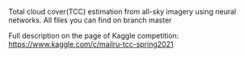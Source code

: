 Total cloud cover(TCC) estimation from all-sky imagery using neural networks. 
All files you can find on branch master

Full description on the page of Kaggle competition: 
https://www.kaggle.com/c/mailru-tcc-spring2021
